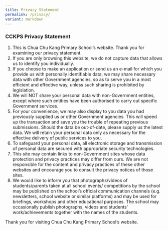 ```yaml
---
title: Privacy Statement
permalink: /privacy/
variant: markdown
---
```

### **CCKPS Privacy Statement**

1. This is Chua Chu Kang Primary School’s website. Thank you for examining our privacy statement.
2. If you are only browsing this website, we do not capture data that allows us to identify you individually.
3. If you choose to make an application or send us an e-mail for which you provide us with personally identifiable data, we may share necessary data with other Government agencies, so as to serve you in a most efficient and effective way, unless such sharing is prohibited by legislation.
4. We will NOT share your personal data with non-Government entities, except where such entities have been authorised to carry out specific Government services.
5. For your convenience, we may also display to you data you had previously supplied us or other Government agencies. This will speed up the transaction and save you the trouble of repeating previous submissions. Should the data be out-of-date, please supply us the latest data. We will retain your personal data only as necessary for the effective delivery of public services to you.
6. To safeguard your personal data, all electronic storage and transmission of personal data are secured with appropriate security technologies.
7. This site may contain links to non-Government sites whose data protection and privacy practices may differ from ours. We are not responsible for the content and privacy practices of these other websites and encourage you to consult the privacy notices of those sites.
8. We would like to inform you that photographs/videos of students/parents taken at all school events/ competitions by the school may be published on the school’s official communication channels (e.g. newsletters, school website or similar platforms) and may be used for briefings, workshops and other educational purposes. The school may occasionally publish photographs, videos and students’ work/achievements together with the names of the students.

Thank you for visiting Chua Chu Kang Primary School’s website.